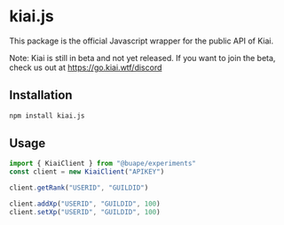 # kiai.js

This package is the official Javascript wrapper for the public API of Kiai.

Note: Kiai is still in beta and not yet released. If you want to join the beta, check us out at https://go.kiai.wtf/discord

## Installation

```bash
npm install kiai.js
```

## Usage

```js
import { KiaiClient } from "@buape/experiments"
const client = new KiaiClient("APIKEY")

client.getRank("USERID", "GUILDID")

client.addXp("USERID", "GUILDID", 100)
client.setXp("USERID", "GUILDID", 100)
```
